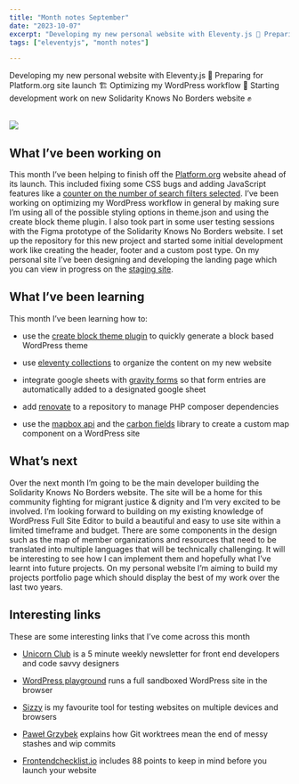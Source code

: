 ```yaml
---
title: "Month notes September"
date: "2023-10-07"
excerpt: "Developing my new personal website with Eleventy.js 🤖 Preparing for Platform.org site launch 🏗️ Optimizing my WordPress workflow 💼 Starting development work on new Solidarity Knows No Borders website ✊"
tags: ["eleventyjs", "month notes"]

---
```


<article>
Developing my new personal website with Eleventy.js 🤖 Preparing for Platform.org site launch 🏗️ Optimizing my WordPress workflow 💼 Starting development work on new Solidarity Knows No Borders website ✊
<br><br>

![](https://media.istockphoto.com/id/182353093/photo/september-pinned-on-noticeboard.jpg?s=612x612&w=0&k=20&c=J7-LuRLG5MpgvOKBOctS7wpsR-qsfEZQstCO1Z0erGE=)

<h2> What I’ve been working on</h2>

This month I’ve been helping to finish off the [Platform.org](https://platformlondon.org/) website ahead of its launch. This included fixing some CSS bugs and adding JavaScript features like a [counter on the number of search filters selected](https://platformlondon.org/?s). I’ve been working on optimizing my WordPress workflow in general by making sure I’m using all of the possible styling options in theme.json and using the create block theme plugin. I also took part in some user testing sessions with the Figma prototype of the Solidarity Knows No Borders website. I set up the repository for this new project and started some initial development work like creating the header, footer and a custom post type. On my personal site I’ve been designing and developing the landing page which you can view in progress on the [staging site](https://fluffy-frangollo-4a6b3d.netlify.app/).

<h2>  What I’ve been learning</h2>
This month I’ve been learning how to:

- use the [create block theme plugin](https://wordpress.org/plugins/create-block-theme/) to quickly generate a block based WordPress theme 

- use [eleventy collections](https://www.11ty.dev/docs/collections/) to organize the content on my new website

- integrate google sheets with [gravity forms](https://www.gravityforms.com/) so that form entries are automatically added to a designated google sheet

- add [renovate](https://docs.renovatebot.com/) to a repository to manage PHP composer dependencies 

- use the [mapbox api](https://docs.mapbox.com/api/overview/) and the [carbon fields](https://carbonfields.net/docs/) library to create a custom map component on a WordPress site

<h2> What’s next</h2>
Over the next month I’m going to be the main developer building the Solidarity Knows No Borders website. The site will be a home for this community fighting for migrant justice & dignity and I’m very excited to be involved. I’m looking forward to building on my existing knowledge of WordPress Full Site Editor to build a beautiful and easy to use site within a limited timeframe and budget. There are some components in the design such as the map of member organizations and resources that need to be translated into multiple languages that will be technically challenging. It will be interesting to see how I can implement them and hopefully what I’ve learnt into future projects. On my personal website I’m aiming to build my projects portfolio page which should display the best of my work over the last two years.

<h2> Interesting links</h2>

These are some interesting links that I’ve come across this month
- [Unicorn Club](https://unicornclub.dev/) is a 5 minute weekly newsletter for front end developers and code savvy designers

- [WordPress playground](https://playground.wordpress.net/) runs a full sandboxed WordPress site in the browser

- [Sizzy](https://sizzy.co/) is my favourite tool for testing websites on multiple devices and browsers 

- [Paweł Grzybek](https://pawelgrzybek.com/working-with-git-worktrees/) explains how Git worktrees mean the end of messy stashes and wip commits

- [Frontendchecklist.io](https://frontendchecklist.io/) includes 88 points to keep in mind before you launch your website

</article>


